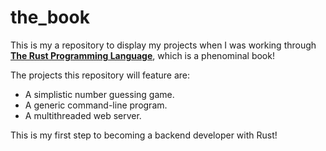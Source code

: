 # the_book
This is my a repository to display my projects when I was working through [**The Rust Programming Language**](https://rust-book.cs.brown.edu/), which is a phenominal book!

The projects this repository will feature are:
- A simplistic number guessing game.
- A generic command-line program.
- A multithreaded web server.

This is my first step to becoming a backend developer with Rust!